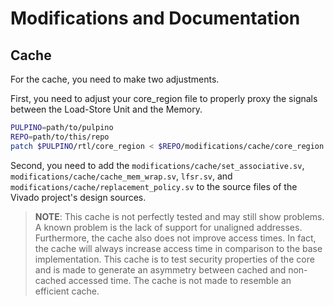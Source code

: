 # Modifications and Documentation

## Cache

For the cache, you need to make two adjustments.

First, you need to adjust your core_region file to properly proxy the signals
between the Load-Store Unit and the Memory.

```bash
PULPINO=path/to/pulpino
REPO=path/to/this/repo
patch $PULPINO/rtl/core_region < $REPO/modifications/cache/core_region.sv.diff
```

Second, you need to add the `modifications/cache/set_associative.sv`,
`modifications/cache/cache_mem_wrap.sv`, `lfsr.sv`, and
`modifications/cache/replacement_policy.sv` to the source files of
the Vivado project's design sources.

> **NOTE**: This cache is not perfectly tested and may still show problems. A
> known problem is the lack of support for unaligned addresses. Furthermore, the
> cache also does not improve access times. In fact, the cache will always
> increase access time in comparison to the base implementation. This cache is
> to test security properties of the core and is made to generate an asymmetry
> between cached and non-cached accessed time. The cache is not made to resemble
> an efficient cache. 
